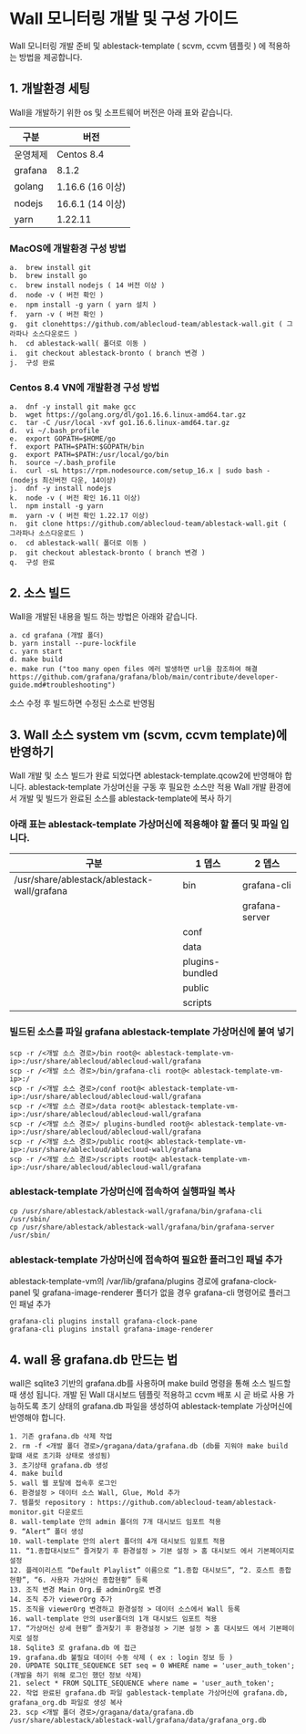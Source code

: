 # Wall 모니터링 개발 및 구성 가이드
Wall 모니터링 개발 준비 및 ablestack-template ( scvm, ccvm 템플릿 ) 에 적용하는 방법을 제공합니다.

## 1. 개발환경 세팅
Wall을 개발하기 위한 os 및 소프트웨어 버전은 아래 표와 같습니다.

|구분|버전|
|--------------|--------------|
|운영체제|Centos 8.4|
|grafana|8.1.2|
|golang|1.16.6 (16 이상)|
|nodejs|16.6.1 (14 이상)|
|yarn|1.22.11|


### MacOS에 개발환경 구성 방법
~~~
a.	brew install git
b.	brew install go
c.	brew install nodejs ( 14 버전 이상 ) 
d.	node -v ( 버전 확인 )
e.	npm install -g yarn ( yarn 설치 )
f.	yarn -v ( 버전 확인 )
g.	git clonehttps://github.com/ablecloud-team/ablestack-wall.git ( 그라파나 소스다운로드 )
h.	cd ablestack-wall( 폴더로 이동 )
i.	git checkout ablestack-bronto ( branch 변경 )
j.	구성 완료
~~~

### Centos 8.4 VN에 개발환경 구성 방법
~~~
a.	dnf -y install git make gcc
b.	wget https://golang.org/dl/go1.16.6.linux-amd64.tar.gz
c.	tar -C /usr/local -xvf go1.16.6.linux-amd64.tar.gz
d.	vi ~/.bash_profile
e.	export GOPATH=$HOME/go
f.	export PATH=$PATH:$GOPATH/bin
g.	export PATH=$PATH:/usr/local/go/bin
h.	source ~/.bash_profile
i.	curl -sL https://rpm.nodesource.com/setup_16.x | sudo bash - (nodejs 최신버전 다운, 14이상)
j.	dnf -y install nodejs
k.	node -v ( 버전 확인 16.11 이상)
l.	npm install -g yarn
m.	yarn -v ( 버전 확인 1.22.17 이상)
n.	git clone https://github.com/ablecloud-team/ablestack-wall.git ( 그라파나 소스다운로드 )
o.	cd ablestack-wall( 폴더로 이동 )
p.	git checkout ablestack-bronto ( branch 변경 )
q.	구성 완료
~~~

## 2. 소스 빌드
Wall을 개발된 내용을 빌드 하는 방법은 아래와 같습니다. 

~~~
a. cd grafana (개발 폴더)
b. yarn install --pure-lockfile
c. yarn start
d. make build
e. make run ("too many open files 에러 발생하면 url을 참조하여 해결 https://github.com/grafana/grafana/blob/main/contribute/developer-guide.md#troubleshooting")
~~~

소스 수정 후 빌드하면 수정된 소스로 반영됨

## 3. Wall 소스 system vm (scvm, ccvm template)에 반영하기
Wall 개발 및 소스 빌드가 완료 되었다면 ablestack-template.qcow2에 반영해야 합니다. 
ablestack-template 가상머신을 구동 후 필요한 소스만 적용
Wall 개발 환경에서 개발 및 빌드가 완료된 소스를 ablestack-template에 복사 하기

### 아래 표는 ablestack-template 가상머신에 적용해야 할 폴더 및 파일 입니다.
|구분|1 뎁스|2 뎁스|
|---|---|---|
|/usr/share/ablestack/ablestack-wall/grafana|bin|grafana-cli|
|||grafana-server|
||conf||
||data||
||plugins-bundled||
||public||
||scripts||

### 빌드된 소스를 파일 grafana ablestack-template 가상머신에 붙여 넣기
~~~
scp -r /<개발 소스 경로>/bin root@< ablestack-template-vm-ip>:/usr/share/ablecloud/ablecloud-wall/grafana
scp -r /<개발 소스 경로>/bin/grafana-cli root@< ablestack-template-vm-ip>:/
scp -r /<개발 소스 경로>/conf root@< ablestack-template-vm-ip>:/usr/share/ablecloud/ablecloud-wall/grafana
scp -r /<개발 소스 경로>/data root@< ablestack-template-vm-ip>:/usr/share/ablecloud/ablecloud-wall/grafana
scp -r /<개발 소스 경로>/ plugins-bundled root@< ablestack-template-vm-ip>:/usr/share/ablecloud/ablecloud-wall/grafana
scp -r /<개발 소스 경로>/public root@< ablestack-template-vm-ip>:/usr/share/ablecloud/ablecloud-wall/grafana
scp -r /<개발 소스 경로>/scripts root@< ablestack-template-vm-ip>:/usr/share/ablecloud/ablecloud-wall/grafana
~~~

### ablestack-template 가상머신에 접속하여 실행파일 복사
~~~
cp /usr/share/ablestack/ablestack-wall/grafana/bin/grafana-cli /usr/sbin/
cp /usr/share/ablestack/ablestack-wall/grafana/bin/grafana-server /usr/sbin/
~~~

### ablestack-template 가상머신에 접속하여 필요한 플러그인 패널 추가
ablestack-template-vm의 /var/lib/grafana/plugins 경로에 grafana-clock-panel 및 grafana-image-renderer 폴더가 없을 경우 grafana-cli 명령어로 플러그인 패널 추가
~~~
grafana-cli plugins install grafana-clock-pane
grafana-cli plugins install grafana-image-renderer
~~~

## 4. wall 용 grafana.db 만드는 법
wall은 sqlite3 기반의 grafana.db를 사용하며 make build 명령을 통해 소스 빌드할 때 생성 됩니다. 개발 된 Wall 대시보드 템플릿 적용하고 ccvm 배포 시 곧 바로 사용 가능하도록 초기 상태의 grafana.db 파일을 생성하여 ablestack-template 가상머신에 반영해야 합니다. 

~~~
1. 기존 grafana.db 삭제 작업
2. rm -f <개발 폴더 경로>/gragana/data/grafana.db (db를 지워야 make build 할떄 새로 초기화 상태로 생성됨)
3. 초기상태 grafana.db 생성
4. make build
5. wall 웹 포탈에 접속후 로그인
6. 환경설정 > 데이터 소스 Wall, Glue, Mold 추가
7. 템플릿 repository : https://github.com/ablecloud-team/ablestack-monitor.git 다운로드
8. wall-template 안의 admin 폴더의 7개 대시보드 임포트 적용
9. “Alert” 폴더 생성
10. wall-template 안의 alert 폴더의 4개 대시보드 임포트 적용
11. “1.종합대시보드” 즐겨찾기 후 환경설정 > 기본 설정 > 홈 대시보드 에서 기본페이지로 설정
12. 플레이리스트 “Default Playlist” 이름으로 “1.종합 대시보드”, “2. 호스트 종합 현황”, “6. 사용자 가상머신 종합현황” 등록
13. 조직 변경 Main Org.를 adminOrg로 변경
14. 조직 추가 viewerOrg 추가
15. 조직을 viewerOrg 변경하고 환경설정 > 데이터 소스에서 Wall 등록
16. wall-template 안의 user폴더의 1개 대시보드 임포트 적용
17. “가상머신 상세 현황” 즐겨찾기 후 환경설정 > 기본 설정 > 홈 대시보드 에서 기본페이지로 설정
18. Sqlite3 로 grafana.db 에 접근
19. grafana.db 불필요 데이터 수동 삭제 ( ex : login 정보 등 )
20. UPDATE SQLITE_SEQUENCE SET seq = 0 WHERE name = 'user_auth_token';  (개발을 하기 위해 로그인 했던 정보 삭제)
21. select * FROM SQLITE_SEQUENCE where name = 'user_auth_token';
22. 작업 완료된 grafana.db 파일 gablestack-template 가상머신에 grafana.db, grafana_org.db 파일로 생성 복사
23. scp <개발 폴더 경로>/gragana/data/grafana.db /usr/share/ablestack/ablestack-wall/grafana/data/grafana_org.db 
~~~